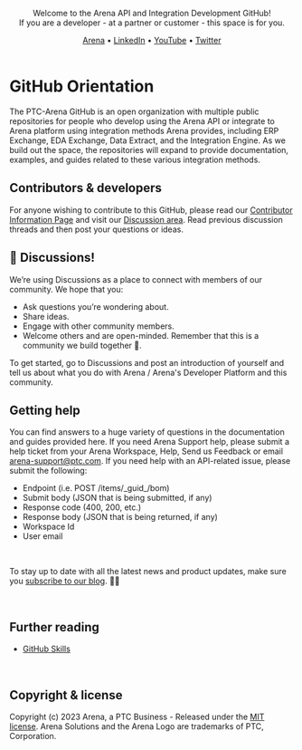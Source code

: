 <p align="center">
Welcome to the Arena API and Integration Development GitHub! 
 <br />
  If you are a developer - at a partner or customer - this space is for you.
</p>

<p align="center">
    <a href="https://www.arenasolutions.com">Arena</a> •
    <a href="https://www.linkedin.com/company/arena-solutions/posts/?feedView=all">LinkedIn</a> •
    <a href="https://www.youtube.com/user/Arenasolutions">YouTube</a> •
    <a href="https://twitter.com/arenasolutions">Twitter</a>
    <br /><br />
</p>


# GitHub Orientation

The PTC-Arena GitHub is an open organization with multiple public repositories for people who develop using the Arena API or integrate to Arena platform using integration methods Arena provides, including ERP Exchange, EDA Exchange, Data Extract, and the Integration Engine. As we build out the space, the repositories will expand to provide documentation, examples, and guides related to these various integration methods. <br />

## Contributors & developers

For anyone wishing to contribute to this GitHub, please read our [Contributor Information Page](https://github.com/ptc-arena/.github/blob/main/contributing.md) and visit our [Discussion area](https://github.com/orgs/ptc-arena/discussions). Read previous discussion threads and then post your questions or ideas. 

## 👋 Discussions!
  We’re using Discussions as a place to connect with members of our community. We hope that you:
  * Ask questions you’re wondering about.
  * Share ideas.
  * Engage with other community members.
  * Welcome others and are open-minded. Remember that this is a community we
  build together 💪.

  To get started, go to Discussions and post an introduction of yourself and tell us about what you do with Arena / Arena's Developer Platform and this community.

## Getting help

You can find answers to a huge variety of questions in the documentation and guides provided here. 
If you need Arena Support help, please submit a help ticket from your Arena Workspace, Help, Send us Feedback or email arena-support@ptc.com. If you need help with an API-related issue, please submit the following: <br />
<ul><li>Endpoint (i.e. POST /items/_guid_/bom)</li>
  <li>Submit body (JSON that is being submitted, if any)</li>
  <li>Response code (400, 200, etc.)</li>
  <li>Response body (JSON that is being returned, if any)</li>
  <li>Workspace Id</li>
  <li>User email</li> </ul>
  <br />

To stay up to date with all the latest news and product updates, make sure you [subscribe to our blog](https://www.arenasolutions.com/blog/). :saxophone::turtle:

&nbsp;

## Further reading
<ul><li><a href="https://skills.github.com/">GitHub Skills</a></li>
</ul>
<br />

## Copyright & license

Copyright (c) 2023 Arena, a PTC Business - Released under the [MIT license](LICENSE). Arena Solutions and the Arena Logo are trademarks of PTC, Corporation.

